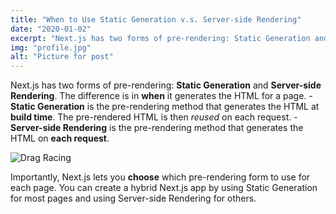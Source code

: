 ```yaml
---
title: "When to Use Static Generation v.s. Server-side Rendering"
date: "2020-01-02"
excerpt: "Next.js has two forms of pre-rendering: Static Generation and Server-side Rendering."
img: "profile.jpg"
alt: "Picture for post"
---
```


Next.js has two forms of pre-rendering: **Static Generation** and
**Server-side Rendering**. The difference is in **when** it generates
the HTML for a page. - **Static Generation** is the pre-rendering method
that generates the HTML at **build time**. The pre-rendered HTML is then
_reused_ on each request. - **Server-side Rendering** is the
pre-rendering method that generates the HTML on **each request**.

![Drag Racing](/images/profile.jpg)

Importantly, Next.js lets you **choose** which pre-rendering form to use
for each page. You can create a hybrid Next.js app by using Static
Generation for most pages and using Server-side Rendering for others.
